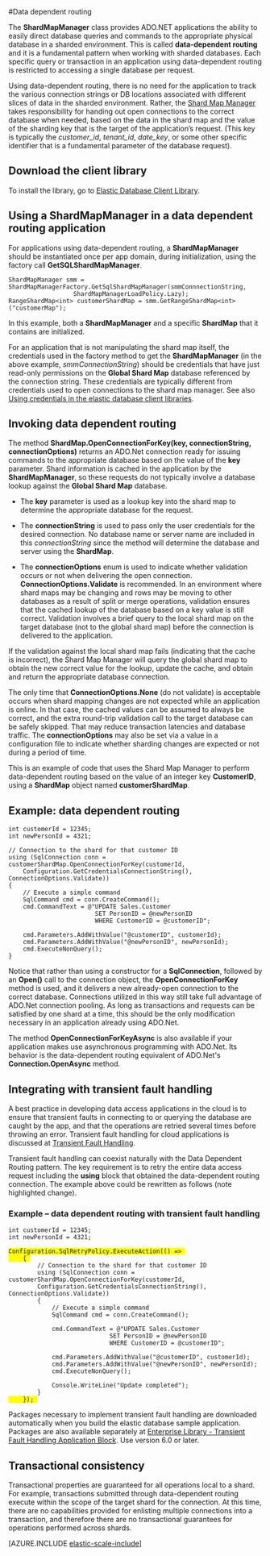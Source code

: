<properties 
	pageTitle="Data dependent routing | Microsoft Azure" 
	description="How to use the ShardMapManager for data-dependent routing, a feature of elastic databases for Azure SQL Database" 
	services="sql-database" 
	documentationCenter="" 
	manager="jeffreyg" 
	authors="torsteng" 
	editor=""/>

<tags 
	ms.service="sql-database" 
	ms.workload="sql-database" 
	ms.tgt_pltfrm="na" 
	ms.devlang="na" 
	ms.topic="article" 
	ms.date="11/04/2015" 
	ms.author="torsteng;sidneyh"/>

#Data dependent routing

The **ShardMapManager** class provides ADO.NET applications the ability to easily direct database queries and commands to the appropriate physical database in a sharded environment. This is called **data-dependent routing** and it is a fundamental pattern when working with sharded databases. Each specific query or transaction in an application using data-dependent routing is restricted to accessing a single database per request.  

Using data-dependent routing, there is no need for the application to track the various connection strings or DB locations associated with different slices of data in the sharded environment. Rather, the [Shard Map Manager](sql-database-elastic-scale-shard-map-management.md) takes responsibility for handing out open connections to the correct database when needed, based on the data in the shard map and the value of the sharding key that is the target of the application’s request. (This key is typically the *customer_id*, *tenant_id*, *date_key*, or some other specific identifier that is a fundamental parameter of the database request). 

## Download the client library

To install the library, go to [Elastic Database Client Library](http://www.nuget.org/packages/Microsoft.Azure.SqlDatabase.ElasticScale.Client/). 

## Using a ShardMapManager in a data dependent routing application 

For applications using data-dependent routing, a **ShardMapManager** should be instantiated once per app domain, during initialization, using the factory call **GetSQLShardMapManager**.

    ShardMapManager smm = ShardMapManagerFactory.GetSqlShardMapManager(smmConnnectionString, 
                      ShardMapManagerLoadPolicy.Lazy);
    RangeShardMap<int> customerShardMap = smm.GetRangeShardMap<int>("customerMap"); 

In this example, both a **ShardMapManager** and a specific **ShardMap** that it contains are initialized. 

For an application that is not manipulating the shard map itself, the credentials used in the factory method to get the **ShardMapManager** (in the above example, *smmConnectionString*) should be credentials that have just read-only permissions on the **Global Shard Map** database referenced by the connection string. These credentials are typically different from credentials used to open connections to the shard map manager. See also [Using credentials in the elastic database client libraries](sql-database-elastic-scale-manage-credentials.md). 

## Invoking data dependent routing 

The method **ShardMap.OpenConnectionForKey(key, connectionString, connectionOptions)** returns an ADO.Net connection ready for issuing commands to the appropriate database based on the value of the **key** parameter. Shard information is cached in the application by the **ShardMapManager**, so these requests do not typically involve a database lookup against the **Global Shard Map** database. 

* The **key** parameter is used as a lookup key into the shard map to determine the appropriate database for the request. 

* The **connectionString** is used to pass only the user credentials for the desired connection. No database name or server name are included in this *connectionString* since the method will determine the database and server using the **ShardMap**. 

* The **connectionOptions** enum is used to indicate whether validation occurs or not when delivering the open connection. **ConnectionOptions.Validate** is recommended. In an environment where shard maps may be changing and rows may be moving to other databases as a result of split or merge operations, validation ensures that the cached lookup of the database based on a key value is still correct. Validation involves a brief query to the local shard map on the target database (not to the global shard map) before the connection is delivered to the application. 

If the validation against the local shard map fails (indicating that the cache is incorrect), the Shard Map Manager will query the global shard map to obtain the new correct value for the lookup, update the cache, and obtain and return the appropriate database connection. 

The only time that **ConnectionOptions.None** (do not validate) is acceptable occurs when shard mapping changes are not expected while an application is online. In that case, the cached values can be assumed to always be correct, and the extra round-trip validation call to the target database can be safely skipped. That may reduce transaction latencies and database traffic. The **connectionOptions** may also be set via a value in a configuration file to indicate whether sharding changes are expected or not during a period of time.  

This is an example of code that uses the Shard Map Manager to perform data-dependent routing based on the value of an integer key **CustomerID**, using a **ShardMap** object named **customerShardMap**.  

## Example: data dependent routing 

    int customerId = 12345; 
    int newPersonId = 4321; 

    // Connection to the shard for that customer ID
    using (SqlConnection conn = customerShardMap.OpenConnectionForKey(customerId, 
        Configuration.GetCredentialsConnectionString(), ConnectionOptions.Validate)) 
    { 
        // Execute a simple command 
        SqlCommand cmd = conn.CreateCommand(); 
        cmd.CommandText = @"UPDATE Sales.Customer 
                            SET PersonID = @newPersonID 
                            WHERE CustomerID = @customerID"; 

        cmd.Parameters.AddWithValue("@customerID", customerId); 
        cmd.Parameters.AddWithValue("@newPersonID", newPersonId); 
        cmd.ExecuteNonQuery(); 
    }  

Notice that rather than using a constructor for a **SqlConnection**, followed by an **Open()** call to the connection object, the **OpenConnectionForKey** method is used, and it delivers a new already-open connection to the correct database. Connections utilized in this way still take full advantage of ADO.Net connection pooling. As long as transactions and requests can be satisfied by one shard at a time, this should be the only modification necessary in an application already using ADO.Net. 

The method **OpenConnectionForKeyAsync** is also available if your application makes use asynchronous programming with ADO.Net.  Its behavior is the data-dependent routing equivalent of ADO.Net's **Connection.OpenAsync** method.

## Integrating with transient fault handling 

A best practice in developing data access applications in the cloud is to ensure that transient faults in connecting to or querying the database are caught by the app, and that the operations are retried several times before throwing an error. Transient fault handling for cloud applications is discussed at [Transient Fault Handling](http://msdn.microsoft.com/en-us/library/dn440719\(v=pandp.60\).aspx). 
 
Transient fault handling can coexist naturally with the Data Dependent Routing pattern. The key requirement is to retry the entire data access request including the **using** block that obtained the data-dependent routing connection. The example above could be rewritten as follows (note highlighted change). 

### Example – data dependent routing with transient fault handling 

<pre><code>int customerId = 12345; 
int newPersonId = 4321; 

<span style="background-color:  #FFFF00">Configuration.SqlRetryPolicy.ExecuteAction(() =&gt; </span> 
<span style="background-color:  #FFFF00">    { </span>
        // Connection to the shard for that customer ID 
        using (SqlConnection conn = customerShardMap.OpenConnectionForKey(customerId,  
        Configuration.GetCredentialsConnectionString(), ConnectionOptions.Validate)) 
        { 
            // Execute a simple command 
            SqlCommand cmd = conn.CreateCommand(); 

            cmd.CommandText = @&quot;UPDATE Sales.Customer 
                            SET PersonID = @newPersonID 
                            WHERE CustomerID = @customerID&quot;; 

            cmd.Parameters.AddWithValue(&quot;@customerID&quot;, customerId); 
            cmd.Parameters.AddWithValue(&quot;@newPersonID&quot;, newPersonId); 
            cmd.ExecuteNonQuery(); 

            Console.WriteLine(&quot;Update completed&quot;); 
        } 
<span style="background-color:  #FFFF00">    }); </span> 
</code></pre>


Packages necessary to implement transient fault handling are downloaded automatically when you build the elastic database sample application. Packages are also available separately at [Enterprise Library - Transient Fault Handling Application Block](http://www.nuget.org/packages/EnterpriseLibrary.TransientFaultHandling/). Use version 6.0 or later. 

## Transactional consistency 

Transactional properties are guaranteed for all operations local to a shard. For example, transactions submitted through data-dependent routing execute within the scope of the target shard for the connection. At this time, there are no capabilities provided for enlisting multiple connections into a transaction, and therefore there are no transactional guarantees for operations performed across shards.  

[AZURE.INCLUDE [elastic-scale-include](../../includes/elastic-scale-include.md)]
 